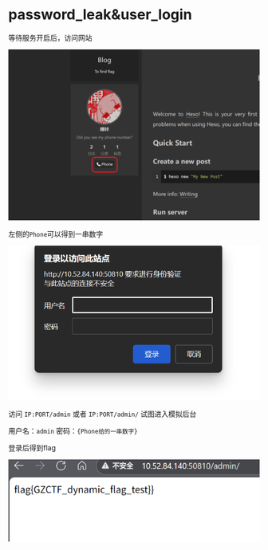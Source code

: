 # password_leak&user_login

等待服务开启后，访问网站

![image-20251027170206668](assets/image-20251027170206668.png)

左侧的`Phone`可以得到一串数字

![image-20251027170319929](assets/image-20251027170319929.png)

访问 `IP:PORT/admin` 或者 `IP:PORT/admin/` 试图进入模拟后台

用户名：`admin` 密码：`{Phone给的一串数字}`

登录后得到flag

![image-20251027170554877](assets/image-20251027170554877.png)